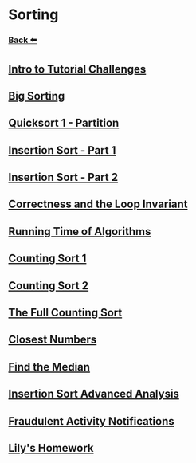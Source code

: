 
# Sorting
### [Back ⬅️](../README.md)

## [Intro to Tutorial Challenges](Intro%20to%20Tutorial%20Challenges.md)
## [Big Sorting](Big%20Sorting.md)
## [Quicksort 1 - Partition](Quicksort%201%20-%20Partition.md)
## [Insertion Sort - Part 1](Insertion%20Sort%20-%20Part%201.md)
## [Insertion Sort - Part 2](Insertion%20Sort%20-%20Part%202.md)
## [Correctness and the Loop Invariant](Correctness%20and%20the%20Loop%20Invariant.md)
## [Running Time of Algorithms](Running%20Time%20of%20Algorithms.md)
## [Counting Sort 1](Counting%20Sort%201.md)
## [Counting Sort 2](Counting%20Sort%202.md)
## [The Full Counting Sort](The%20Full%20Counting%20Sort.md)
## [Closest Numbers](Closest%20Numbers.md)
## [Find the Median](Find%20the%20Median.md)
## [Insertion Sort Advanced Analysis](Insertion%20Sort%20Advanced%20Analysis.md)
## [Fraudulent Activity Notifications](Fraudulent%20Activity%20Notifications.md)
## [Lily's Homework](Lily's%20Homework.md)
